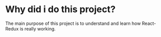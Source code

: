 # Why did i do this project?
The main purpose of this project is to understand and learn how React-Redux is really working.

